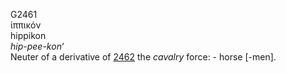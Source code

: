 G2461  
ἱππικόν  
hippikon  
*hip-pee-kon‘*  
Neuter of a derivative of [2462](g2462) the *cavalry* force: - horse
\[-men\].  
